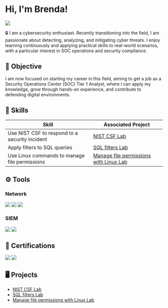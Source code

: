 # Hi, I'm Brenda!
<a href="https://www.linkedin.com/in/brendaetchevarne"><img src="https://img.shields.io/badge/-LinkedIn-0072b1?&style=for-the-badge&logo=linkedin&logoColor=white" /></a>

🔒 I am a cybersecurity enthusiast. Recently transitioning into the field, I am passionate about detecting, analyzing, and mitigating cyber threats. I enjoy learning continuously and applying practical skills to real-world scenarios, with a particular interest in SOC operations and security compliance.

## 🎯 Objective

I am now focused on starting my career in this field, aiming to get a job as a Security Operations Center (SOC) Tier 1 Analyst, where I can apply my knowledge, grow through hands-on experience, and contribute to defending digital environments.

## 🧠 Skills

| Skill                                         | Associated Project         |
|-----------------------------------------------|----------------------------|
| Use NIST CSF to respond to a security incident| <a href="https://google.com">NIST CSF Lab</a>|
| Apply filters to SQL queries                  | <a href="https://google.com">SQL filters Lab</a>|
| Use Linux commands to manage file permissions | <a href="https://google.com">Manage file permissions with Linux Lab</a>|

## ⚙️ Tools

### Network
<div>
    <img src="https://img.shields.io/badge/-Wireshark-1679A7?&style=for-the-badge&logo=Wireshark&logoColor=white" />
    <img src="https://img.shields.io/badge/-tcpdump-1E90FF?style=for-the-badge" />
    <img src="https://img.shields.io/badge/-Nmap-3776AB?&style=for-the-badge&logo=nmap&logoColor=white" />
</div>

### SIEM
<div>
    <img src="https://img.shields.io/badge/-Splunk-000000?&style=for-the-badge&logo=Splunk&logoColor=white" />
    <img src="https://img.shields.io/badge/-Chronicle-000000?&style=for-the-badge&logo=google&logoColor=white" />
</div>

## 🏅 Certifications

<div>
    <img src="https://img.shields.io/badge/-Google%20Cybersecurity%20Cert-4285F4?&style=for-the-badge&logo=google&logoColor=white" />
    <img src="https://img.shields.io/badge/-Security%2B-FF0000?&style=for-the-badge&logo=CompTIA&logoColor=white" />
</div>

## 🖥️ Projects
- <a href="https://google.com">NIST CSF Lab</a>
- <a href="https://google.com">SQL filters Lab</a>
- <a href="https://google.com">Manage file permissions with Linux Lab</a>
